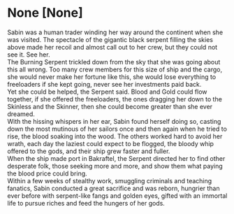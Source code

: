 # None [None]
Sabin was a human trader winding her way around the continent when she was visited. The spectacle of the gigantic black serpent filling the skies above made her recoil and almost call out to her crew, but they could not see it. See her.     
The Burning Serpent trickled down from the sky that she was going about this all wrong. Too many crew members for this size of ship and the cargo, she would never make her fortune like this, she would lose everything to freeloaders if she kept going, never see her investments paid back.     
Yet she could be helped, the Serpent said. Blood and Gold could flow together, if she offered the freeloaders, the ones dragging her down to the Skinless and the Skinner, then she could become greater than she ever dreamed.     
With the hissing whispers in her ear, Sabin found herself doing so, casting down the most mutinous of her sailors once and then again when he tried to rise, the blood soaking into the wood. The others worked hard to avoid her wrath, each day the laziest could expect to be flogged, the bloody whip offered to the gods, and their ship grew faster and fuller.    
When the ship made port in Bakraftel, the Serpent directed her to find other desperate folk, those seeking more and more, and show them what paying the blood price could bring.        
Within a few weeks of stealthy work, smuggling criminals and teaching fanatics, Sabin conducted a great sacrifice and was reborn, hungrier than ever before with serpent-like fangs and golden eyes, gifted with an immortal life to pursue riches and feed the hungers of her gods.    

